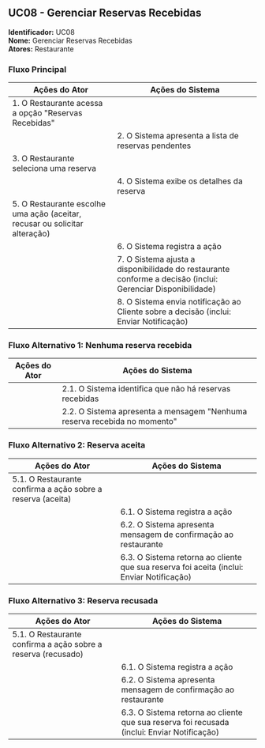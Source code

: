 ## UC08 - Gerenciar Reservas Recebidas

**Identificador:** UC08  
**Nome:** Gerenciar Reservas Recebidas  
**Atores:** Restaurante  

### Fluxo Principal
| Ações do Ator | Ações do Sistema |
|---------------|------------------|
| 1. O Restaurante acessa a opção "Reservas Recebidas" | |
| | 2. O Sistema apresenta a lista de reservas pendentes |
| 3. O Restaurante seleciona uma reserva | |
| | 4. O Sistema exibe os detalhes da reserva |
| 5. O Restaurante escolhe uma ação (aceitar, recusar ou solicitar alteração) | |
| | 6. O Sistema registra a ação |
| | 7. O Sistema ajusta a disponibilidade do restaurante conforme a decisão (inclui: Gerenciar Disponibilidade) |
| | 8. O Sistema envia notificação ao Cliente sobre a decisão (inclui: Enviar Notificação) |

### Fluxo Alternativo 1: Nenhuma reserva recebida
| Ações do Ator | Ações do Sistema |
|---------------|------------------|
| | 2.1. O Sistema identifica que não há reservas recebidas |
| | 2.2. O Sistema apresenta a mensagem "Nenhuma reserva recebida no momento" |

### Fluxo Alternativo 2: Reserva aceita
| Ações do Ator | Ações do Sistema |
|---------------|------------------|
| 5.1. O Restaurante confirma a ação sobre a reserva (aceita) | |
| | 6.1. O Sistema registra a ação |
| | 6.2. O Sistema apresenta mensagem de confirmação ao restaurante|
| | 6.3. O Sistema retorna ao cliente que sua reserva foi aceita (inclui: Enviar Notificação)|

### Fluxo Alternativo 3: Reserva recusada
| Ações do Ator | Ações do Sistema |
|---------------|------------------|
| 5.1. O Restaurante confirma a ação sobre a reserva (recusado) | |
| | 6.1. O Sistema registra a ação |
| | 6.2. O Sistema apresenta mensagem de confirmação ao restaurante|
| | 6.3. O Sistema retorna ao cliente que sua reserva foi recusada (inclui: Enviar Notificação)|

